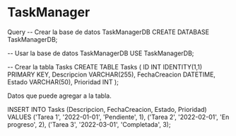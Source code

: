 # TaskManager

Query
-- Crear la base de datos TaskManagerDB
CREATE DATABASE TaskManagerDB;

-- Usar la base de datos TaskManagerDB
USE TaskManagerDB;

-- Crear la tabla Tasks
CREATE TABLE Tasks (
    ID INT IDENTITY(1,1) PRIMARY KEY,
    Descripcion VARCHAR(255),
    FechaCreacion DATETIME,
    Estado VARCHAR(50),
    Prioridad INT
);

Datos que puede agregar a la tabla.

INSERT INTO Tasks (Descripcion, FechaCreacion, Estado, Prioridad)
VALUES ('Tarea 1', '2022-01-01', 'Pendiente', 1),
       ('Tarea 2', '2022-02-01', 'En progreso', 2),
       ('Tarea 3', '2022-03-01', 'Completada', 3);
